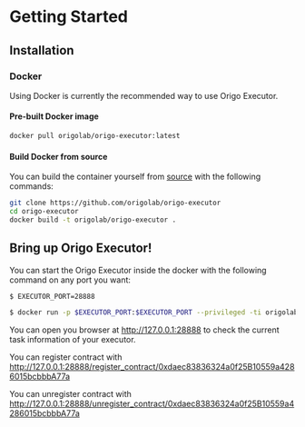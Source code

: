 # Getting Started

## Installation

### Docker

Using Docker is currently the recommended way to use Origo Executor.

#### Pre-built Docker image

```bash
docker pull origolab/origo-executor:latest
```

#### Build Docker from source

You can build the container yourself from [source](https://github.com/origolab/origo-executor) with the following commands:

```bash
git clone https://github.com/origolab/origo-executor
cd origo-executor
docker build -t origolab/origo-executor .
```

## Bring up Origo Executor!

You can start the Origo Executor inside the docker with the following command on any port you want:

```bash
$ EXECUTOR_PORT=28888
```
```bash
$ docker run -p $EXECUTOR_PORT:$EXECUTOR_PORT --privileged -ti origolab/origo-executor:latest ./executor_service/run_executor_service.py --service-port=$EXECUTOR_PORT
```
You can open you browser at http://127.0.0.1:28888 to check the current task information of your executor.

You can register contract with http://127.0.0.1:28888/register_contract/0xdaec83836324a0f25B10559a4286015bcbbbA77a

You can unregister contract with http://127.0.0.1:28888/unregister_contract/0xdaec83836324a0f25B10559a4286015bcbbbA77a